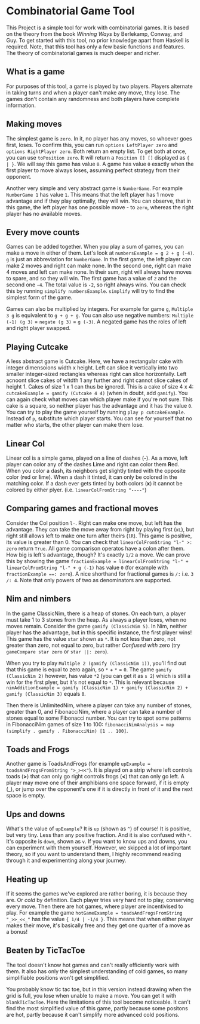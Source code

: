 # Combinatorial Game Tool

This Project is a simple tool for work with combinatorial games. It is based on the theory from the book *Winning Ways* by Berlekamp, Conway, and Guy. To get started with this tool, no prior knowledge apart from Haskell is required. Note, that this tool has only a few basic functions and features. The theory of combinatorial games is much deeper and richer.

## What is a game

For purposes of this tool, a game is played by two players. Players alternate in taking turns and when a player can't make any move, they lose. The games don't contain any randomness and both players have complete information.

## Making moves

The simplest game is `zero`. In it, no player has any moves, so whoever goes first, loses. To confirm this, you can run `options LeftPlayer zero` and `options RightPlayer zero`. Both return an empty list. To get both at once, you can use `toPosition zero`. It will return a `Position [] []` displayed as `{ | }`. We will say this game has value `0`. A game has value `0` exactly when the first player to move always loses, assuming perfect strategy from their opponent.

Another very simple and very abstract game is `NumberGame`. For example `NumberGame 1` has value `1`. This means that the left player has 1 move advantage and if they play optimally, they will win. You can observe, that in this game, the left player has one possible move - to `zero`, whereas the right player has no available moves.

## Every move counts

Games can be added together. When you play a sum of games, you can make a move in either of them. Let's look at `numbersExample = g 2 + g (-4)`. `g` is just an abbreviation for `NumberGame`. In the first game, the left player can make 2 moves and right can make none. In the second one, right can make 4 moves and left can make none. In their sum, right will always have moves to spare, and so they will win. The first game has a value of `2` and the second one `-4`. The total value is `-2`, so right always wins. You can check this by running `simplify numbersExample`. `simplify` will try to find the simplest form of the game.

Games can also be multiplied by integers. For example for game `g`, `Multiple 3 g` is equivalent to `g + g + g`. You can also use negative numbers: `Multiple (-1) (g 3)` = `negate (g 3)` = `g (-3)`. A negated game has the roles of left and right player swapped.

## Playing Cutcake

A less abstract game is Cutcake. Here, we have a rectangular cake with integer dimensoions width x height. Left can slice it vertically into two smaller integer-sized rectangles whereas right can slice horizontally. Left acnoont slice cakes of witdth 1 any further and right cannot slice cakes of height 1. Cakes of size 1 x 1 can thus be ignored. This is a cake of size 4 x 4: `cutcakeExample = gamify (Cutcake 4 4)` (when in doubt, add `gamify`). You can again check what moves can which player make if you're not sure. This cake is a square, so neither player has the advantage and it has the value `0`. You can try to play the game yourself by running `play p cutcakeExample`. Instead of `p`, substitute which player starts. You can see for yourself that no matter who starts, the other player can make them lose.

## Linear Col

Linear col is a simple game, played on a line of dashes (**-**). As a move, left player can color any of the dashes **L**ime and right can color them **R**ed. When you color a dash, its neighbors get slightly tinted with the opposite color (**r**ed or **l**ime). When a dash it tinted, it can only be colored in the matching color. If a dash ever gets tinted by both colors (**x**) it cannot be colored by either plyer. (i.e. `linearColFromString "----"`)

## Comparing games and fractional moves

Consider the Col position `l-`. Right can make one move, but left has the advantage. They can take the move away from right by playing first (`xL`), but right still allows left to make one turn after theirs (`lR`). This game is positive, its value is greater than 0. You can check that `linearColFromString "l-" >: zero` return `True`. All game comparison operatos have a colon after them. How big is left's advantage, though? It's exactly `1/2` a move. We can prove this by showing the game `fractionExample = linearColFromString "l-" + linearColFromString "l-" + g (-1)` has value `0` (for example with `fractionExample ==: zero`). A nice shorthand for fractional games is `/:` i.e. `3 /: 4`. Note that only powers of two as denominators are supported.

## Nim and nimbers

In the game ClassicNim, there is a heap of stones. On each turn, a player must take 1 to 3 stones from the heap. As always a player loses, when no moves remain. Consider the game `gamify (ClassicNim 5)`. In Nim, neither player has the advantage, but in this specific instance, the first player wins! This game has the value `star` shown as `*`. It is not less than zero, not greater than zero, not equal to zero, but rather *Confused with* zero (try `gameCompare star zero` or `star ||: zero`).

When you try to play `Multiple 2 (gamify (ClassicNim 1))`, you'll find out that this game is equal to zero again, so `*` + `*` = `0`. The game `gamify (ClassicNim 2)` however, has value `*2` (you can get it as `s 2`) which is still a win for the first plyer, but it's not equal to `*`. This is relevant because `nimAdditionExample = gamify (ClassicNim 1) + gamify (ClassicNim 2) + gamify (ClassicNim 3)` equals `0`.

Then there is UnlimitedNim, where a player can take any number of stones, greater than 0, and FibonacciNim, where a player can take a number of stones equal to some Fibonacci number. You can try to spot some patterns in FibonacciNim games of size 1 to 100: `fibonacciNimAnalysis = map (simplify . gamify . FibonacciNim) [1 .. 100]`.

## Toads and Frogs

Another game is ToadsAndFrogs (for example `upExample = toadsAndFrogsFromString ">_><<"`). It is played on a strip where left controls toads (**>**) that can only go right controls frogs (**<**) that can only go left. A player may move one of their amphibians one space forward, if it is empty (**_**), or jump over the opponent's one if it is directly in front of it and the next space is empty.

## Ups and downs

What's the value of `upExample`? It is `up` (shown as `^`) of course! It is positive, but very tiny. Less than any positive fraction. And it is also confused with `*`. It's opposite is `down`, shown as `v`. If you want to know ups and downs, you can experiment with them yourself. However, we skipped a lot of important theory, so if you want to understand them, I highly recommend reading through it and experimenting along your journey.

## Heating up

If it seems the games we've explored are rather boring, it is because they are. Or *cold* by definition. Each player tries very hard not to play, conserving every move. Then there are hot games, where player are incentivised to play. For example the game `hotGameExample = toadsAndFrogsFromString "_>>_<<_"` has the value `{ 1/4 | -1/4 }`. This means that when either player makes their move, it's basically free and they get one quarter of a move as a bonus!

## Beaten by TicTacToe

The tool doesn't know hot games and can't really efficiently work with them. It also has only the simplest understanding of cold games, so many simplifiable positions won't get simplified.

You probably know tic tac toe, but in this version instead drawing when the grid is full, you lose when unable to make a move. You can get it with `blankTicTacToe`. Here the limitations of this tool become noticeable. It can't find the most simplified value of this game, partly because some positons are hot, partly because it can't simplify more advanced cold positions.
